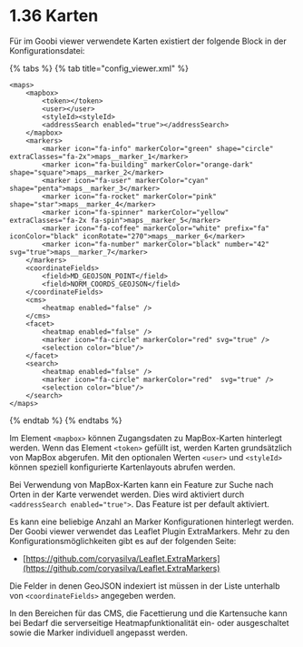 # 1.36 Karten

Für im Goobi viewer verwendete Karten existiert der folgende Block in der Konfigurationsdatei:

{% tabs %}
{% tab title="config_viewer.xml" %}
```markup
<maps>
    <mapbox>
        <token></token>
        <user></user>
        <styleId><styleId>
        <addressSearch enabled="true"></addressSearch>
    </mapbox>
    <markers>
        <marker icon="fa-info" markerColor="green" shape="circle" extraClasses="fa-2x">maps__marker_1</marker>
        <marker icon="fa-building" markerColor="orange-dark" shape="square">maps__marker_2</marker>
        <marker icon="fa-user" markerColor="cyan"  shape="penta">maps__marker_3</marker>
        <marker icon="fa-rocket" markerColor="pink"  shape="star">maps__marker_4</marker>
        <marker icon="fa-spinner" markerColor="yellow" extraClasses="fa-2x fa-spin">maps__marker_5</marker>
        <marker icon="fa-coffee" markerColor="white" prefix="fa" iconColor="black" iconRotate="270">maps__marker_6</marker>
        <marker icon="fa-number" markerColor="black" number="42" svg="true">maps__marker_7</marker>
    </markers>
    <coordinateFields>
        <field>MD_GEOJSON_POINT</field>
        <field>NORM_COORDS_GEOJSON</field>
    </coordinateFields>
    <cms>
        <heatmap enabled="false" />
    </cms>
    <facet>
        <heatmap enabled="false" />
        <marker icon="fa-circle" markerColor="red" svg="true" />
        <selection color="blue"/>
    </facet>
    <search>
        <heatmap enabled="false" />
        <marker icon="fa-circle" markerColor="red"  svg="true" />
        <selection color="blue"/>
    </search>
</maps>
```
{% endtab %}
{% endtabs %}

Im Element `<mapbox>` können Zugangsdaten zu MapBox-Karten hinterlegt werden. Wenn das Element `<token>` gefüllt ist, werden Karten grundsätzlich von MapBox abgerufen. Mit den optionalen Werten `<user>` und `<styleId>` können speziell konfigurierte Kartenlayouts abrufen werden.

Bei Verwendung von MapBox-Karten kann ein Feature zur Suche nach Orten in der Karte verwendet werden. Dies wird aktiviert durch `<addressSearch enabled="true">`. Das Feature ist per default aktiviert.

Es kann eine beliebige Anzahl an Marker Konfigurationen hinterlegt werden. Der Goobi viewer verwendet das Leaflet Plugin ExtraMarkers. Mehr zu den Konfigurationsmöglichkeiten gibt es auf der folgenden Seite:

* [https://github.com/coryasilva/Leaflet.ExtraMarkers](https://github.com/coryasilva/Leaflet.ExtraMarkers)

Die Felder in denen GeoJSON indexiert ist müssen in der Liste unterhalb von `<coordinateFields>` angegeben werden.

In den Bereichen für das CMS, die Facettierung und die Kartensuche kann bei Bedarf die serverseitige Heatmapfunktionalität ein- oder ausgeschaltet sowie die Marker individuell angepasst werden.

